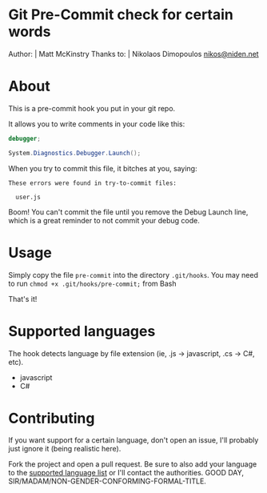 # Git Pre-Commit check for certain words

Author:	| Matt McKinstry
Thanks to: | Nikolaos Dimopoulos <nikos@niden.net>

# About

This is a pre-commit hook you put in your git repo.

It allows you to write comments in your code like this:

```javascript
debugger;
```

```C#
System.Diagnostics.Debugger.Launch();
```

When you try to commit this file, it bitches at you, saying:

```
These errors were found in try-to-commit files:

  user.js
```

Boom! You can't commit the file until you remove the Debug Launch line, which is a
great reminder to not commit your debug code.

# Usage

Simply copy the file `pre-commit` into the directory `.git/hooks`.  You may need to run `chmod +x .git/hooks/pre-commit;` from Bash

That's it!

# Supported languages

The hook detects language by file extension (ie, .js -> javascript, .cs ->
C#, etc).

- javascript
- C#

# Contributing

If you want support for a certain language, don't open an issue, I'll probably
just ignore it (being realistic here).

Fork the project and open a pull request. Be sure to also add your language to
the [supported language list](#supported-languages) or I'll contact the
authorities. GOOD DAY, SIR/MADAM/NON-GENDER-CONFORMING-FORMAL-TITLE.


